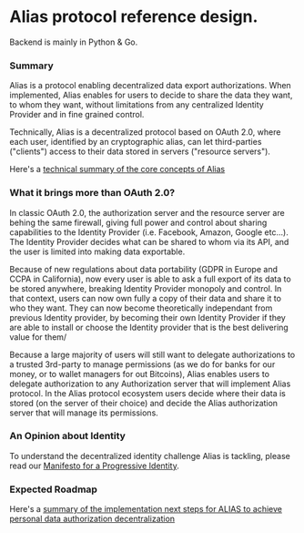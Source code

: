 # Alias protocol reference design. 
Backend is mainly in Python & Go.

### Summary

Alias is a protocol enabling decentralized data export authorizations. When implemented, Alias enables for users to decide to share the data they want, to whom they want, without limitations from any centralized Identity Provider and in fine grained control.

Technically, Alias is a decentralized protocol based on OAuth 2.0, where each user, identified by an cryptographic alias, can let third-parties ("clients") access to their data stored in  servers ("resource servers").

Here's a [technical summary of the core concepts of Alias](https://github.com/progressive-identity/sandbox/blob/master/doc/SUMMARY)

### What it brings more than OAuth 2.0?
In classic OAuth 2.0, the authorization server and the resource server are behing the same firewall, giving full power and control about sharing capabilities to the Identity Provider (i.e. Facebook, Amazon, Google etc...). The Identity Provider decides what can be shared to whom via its API, and the user is limited into making data exportable.

Because of new regulations about data portability (GDPR in Europe and CCPA in California), now every user is able to ask a full export of its data to be stored anywhere, breaking Identity Provider monopoly and control. In that context, users can now own fully a copy of their data and share it to who they want. They can now become  theoretically independant from previous Identity provider, by becoming their own Identity Provider if they are able to install or choose the Identity provider that is the best delivering value for them/

Because a large majority of users will still want to delegate authorizations to a trusted 3rd-party to manage permissions (as we do for banks for our money, or to wallet managers for out Bitcoins), Alias enables users to delegate authorization to any Authorization server that will implement Alias protocol. In the Alias protocol ecosystem users decide where their data is stored (on the server of their choice) and decide the Alias authorization server that will manage its permissions.

### An Opinion about Identity

To understand the decentralized identity challenge Alias is tackling, please read our [Manifesto for a Progressive Identity](https://github.com/progressive-identity/ref/wiki/Manifesto-for-a-Progressive-Identity).

### Expected Roadmap

Here's a [summary of the implementation next steps for ALIAS to achieve personal data authorization decentralization](https://github.com/progressive-identity/ref/wiki/Roadmap-of-ALIAS-protocol-delivery)

